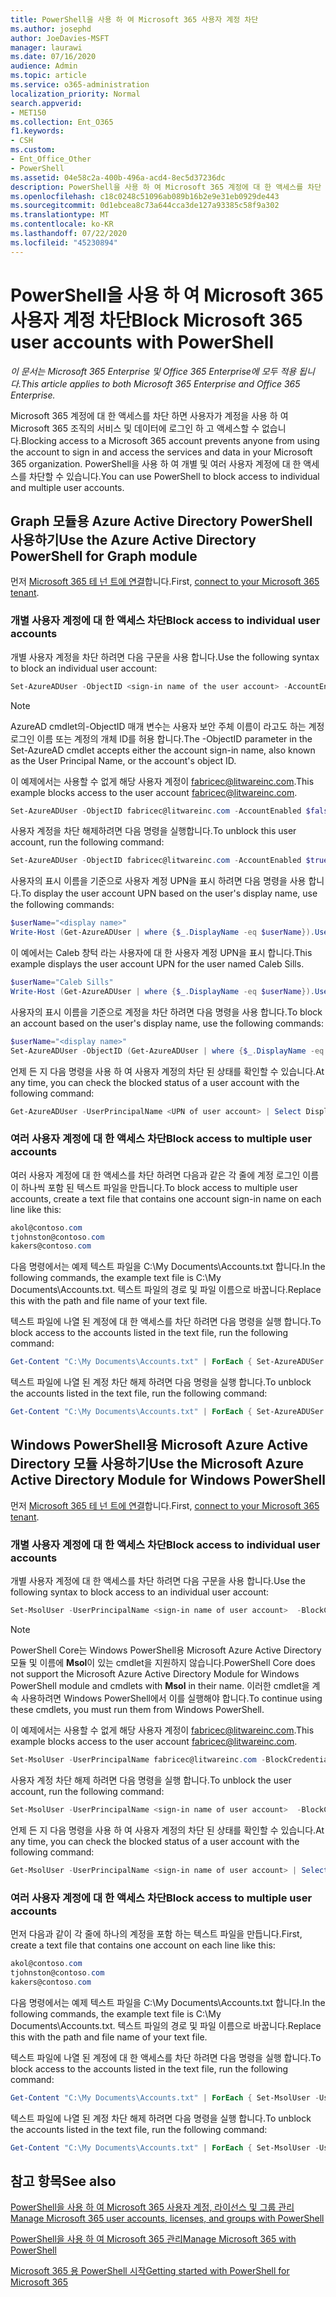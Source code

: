 ```yaml
---
title: PowerShell을 사용 하 여 Microsoft 365 사용자 계정 차단
ms.author: josephd
author: JoeDavies-MSFT
manager: laurawi
ms.date: 07/16/2020
audience: Admin
ms.topic: article
ms.service: o365-administration
localization_priority: Normal
search.appverid:
- MET150
ms.collection: Ent_O365
f1.keywords:
- CSH
ms.custom:
- Ent_Office_Other
- PowerShell
ms.assetid: 04e58c2a-400b-496a-acd4-8ec5d37236dc
description: PowerShell을 사용 하 여 Microsoft 365 계정에 대 한 액세스를 차단 및 차단 해제 하는 방법을 설명 합니다.
ms.openlocfilehash: c18c0248c51096ab089b16b2e9e31eb0929de443
ms.sourcegitcommit: 0d1ebcea8c73a644cca3de127a93385c58f9a302
ms.translationtype: MT
ms.contentlocale: ko-KR
ms.lasthandoff: 07/22/2020
ms.locfileid: "45230894"
---
```

# <a name="block-microsoft-365-user-accounts-with-powershell"></a><span data-ttu-id="51339-103">PowerShell을 사용 하 여 Microsoft 365 사용자 계정 차단</span><span class="sxs-lookup"><span data-stu-id="51339-103">Block Microsoft 365 user accounts with PowerShell</span></span>

<span data-ttu-id="51339-104">*이 문서는 Microsoft 365 Enterprise 및 Office 365 Enterprise에 모두 적용 됩니다.*</span><span class="sxs-lookup"><span data-stu-id="51339-104">*This article applies to both Microsoft 365 Enterprise and Office 365 Enterprise.*</span></span>

<span data-ttu-id="51339-105">Microsoft 365 계정에 대 한 액세스를 차단 하면 사용자가 계정을 사용 하 여 Microsoft 365 조직의 서비스 및 데이터에 로그인 하 고 액세스할 수 없습니다.</span><span class="sxs-lookup"><span data-stu-id="51339-105">Blocking access to a Microsoft 365 account prevents anyone from using the account to sign in and access the services and data in your Microsoft 365 organization.</span></span> <span data-ttu-id="51339-106">PowerShell을 사용 하 여 개별 및 여러 사용자 계정에 대 한 액세스를 차단할 수 있습니다.</span><span class="sxs-lookup"><span data-stu-id="51339-106">You can use PowerShell to block access to individual and multiple user accounts.</span></span>

## <a name="use-the-azure-active-directory-powershell-for-graph-module"></a><span data-ttu-id="51339-107">Graph 모듈용 Azure Active Directory PowerShell 사용하기</span><span class="sxs-lookup"><span data-stu-id="51339-107">Use the Azure Active Directory PowerShell for Graph module</span></span>

<span data-ttu-id="51339-108">먼저 [Microsoft 365 테 넌 트에 연결](connect-to-office-365-powershell.md#connect-with-the-azure-active-directory-powershell-for-graph-module)합니다.</span><span class="sxs-lookup"><span data-stu-id="51339-108">First, [connect to your Microsoft 365 tenant](connect-to-office-365-powershell.md#connect-with-the-azure-active-directory-powershell-for-graph-module).</span></span>
 
### <a name="block-access-to-individual-user-accounts"></a><span data-ttu-id="51339-109">개별 사용자 계정에 대 한 액세스 차단</span><span class="sxs-lookup"><span data-stu-id="51339-109">Block access to individual user accounts</span></span>

<span data-ttu-id="51339-110">개별 사용자 계정을 차단 하려면 다음 구문을 사용 합니다.</span><span class="sxs-lookup"><span data-stu-id="51339-110">Use the following syntax to block an individual user account:</span></span>
  
```powershell
Set-AzureADUser -ObjectID <sign-in name of the user account> -AccountEnabled $false
```

> [!NOTE]
> <span data-ttu-id="51339-111">AzureAD cmdlet의-ObjectID 매개 변수는 사용자 보안 주체 이름이 라고도 하는 계정 로그인 이름 또는 계정의 개체 ID를 허용 합니다.</span><span class="sxs-lookup"><span data-stu-id="51339-111">The -ObjectID parameter in the Set-AzureAD cmdlet accepts either the account sign-in name, also known as the User Principal Name, or the account's object ID.</span></span> 
  
<span data-ttu-id="51339-112">이 예제에서는 사용할 수 없게 해당 사용자 계정이 fabricec@litwareinc.com.</span><span class="sxs-lookup"><span data-stu-id="51339-112">This example blocks access to the user account fabricec@litwareinc.com.</span></span>
  
```powershell
Set-AzureADUser -ObjectID fabricec@litwareinc.com -AccountEnabled $false
```

<span data-ttu-id="51339-113">사용자 계정을 차단 해제하려면 다음 명령을 실행합니다.</span><span class="sxs-lookup"><span data-stu-id="51339-113">To unblock this user account, run the following command:</span></span>
  
```powershell
Set-AzureADUser -ObjectID fabricec@litwareinc.com -AccountEnabled $true
```

<span data-ttu-id="51339-114">사용자의 표시 이름을 기준으로 사용자 계정 UPN을 표시 하려면 다음 명령을 사용 합니다.</span><span class="sxs-lookup"><span data-stu-id="51339-114">To display the user account UPN based on the user's display name, use the following commands:</span></span>
  
```powershell
$userName="<display name>"
Write-Host (Get-AzureADUser | where {$_.DisplayName -eq $userName}).UserPrincipalName

```

<span data-ttu-id="51339-115">이 예에서는 Caleb 창턱 라는 사용자에 대 한 사용자 계정 UPN을 표시 합니다.</span><span class="sxs-lookup"><span data-stu-id="51339-115">This example displays the user account UPN for the user named Caleb Sills.</span></span>
  
```powershell
$userName="Caleb Sills"
Write-Host (Get-AzureADUser | where {$_.DisplayName -eq $userName}).UserPrincipalName
```

<span data-ttu-id="51339-116">사용자의 표시 이름을 기준으로 계정을 차단 하려면 다음 명령을 사용 합니다.</span><span class="sxs-lookup"><span data-stu-id="51339-116">To block an account based on the user's display name, use the following commands:</span></span>
  
```powershell
$userName="<display name>"
Set-AzureADUser -ObjectID (Get-AzureADUser | where {$_.DisplayName -eq $userName}).UserPrincipalName -AccountEnabled $false

```

<span data-ttu-id="51339-117">언제 든 지 다음 명령을 사용 하 여 사용자 계정의 차단 된 상태를 확인할 수 있습니다.</span><span class="sxs-lookup"><span data-stu-id="51339-117">At any time, you can check the blocked status of a user account with the following command:</span></span>
  
```powershell
Get-AzureADUser -UserPrincipalName <UPN of user account> | Select DisplayName,AccountEnabled
```

### <a name="block-access-to-multiple-user-accounts"></a><span data-ttu-id="51339-118">여러 사용자 계정에 대 한 액세스 차단</span><span class="sxs-lookup"><span data-stu-id="51339-118">Block access to multiple user accounts</span></span>

<span data-ttu-id="51339-119">여러 사용자 계정에 대 한 액세스를 차단 하려면 다음과 같은 각 줄에 계정 로그인 이름이 하나씩 포함 된 텍스트 파일을 만듭니다.</span><span class="sxs-lookup"><span data-stu-id="51339-119">To block access to multiple user accounts, create a text file that contains one account sign-in name on each line like this:</span></span>
    
  ```powershell
akol@contoso.com
tjohnston@contoso.com
kakers@contoso.com
  ```

<span data-ttu-id="51339-120">다음 명령에서는 예제 텍스트 파일을 C:\My Documents\Accounts.txt 합니다.</span><span class="sxs-lookup"><span data-stu-id="51339-120">In the following commands, the example text file is C:\My Documents\Accounts.txt.</span></span> <span data-ttu-id="51339-121">텍스트 파일의 경로 및 파일 이름으로 바꿉니다.</span><span class="sxs-lookup"><span data-stu-id="51339-121">Replace this with the path and file name of your text file.</span></span>
  
<span data-ttu-id="51339-122">텍스트 파일에 나열 된 계정에 대 한 액세스를 차단 하려면 다음 명령을 실행 합니다.</span><span class="sxs-lookup"><span data-stu-id="51339-122">To block access to the accounts listed in the text file, run the following command:</span></span>
    
```powershell
Get-Content "C:\My Documents\Accounts.txt" | ForEach { Set-AzureADUSer -ObjectID $_ -AccountEnabled $false }
```

<span data-ttu-id="51339-123">텍스트 파일에 나열 된 계정 차단 해제 하려면 다음 명령을 실행 합니다.</span><span class="sxs-lookup"><span data-stu-id="51339-123">To unblock the accounts listed in the text file, run the following command:</span></span>
    
```powershell
Get-Content "C:\My Documents\Accounts.txt" | ForEach { Set-AzureADUSer -ObjectID $_ -AccountEnabled $true }
```

## <a name="use-the-microsoft-azure-active-directory-module-for-windows-powershell"></a><span data-ttu-id="51339-124">Windows PowerShell용 Microsoft Azure Active Directory 모듈 사용하기</span><span class="sxs-lookup"><span data-stu-id="51339-124">Use the Microsoft Azure Active Directory Module for Windows PowerShell</span></span>

<span data-ttu-id="51339-125">먼저 [Microsoft 365 테 넌 트에 연결](connect-to-office-365-powershell.md#connect-with-the-microsoft-azure-active-directory-module-for-windows-powershell)합니다.</span><span class="sxs-lookup"><span data-stu-id="51339-125">First, [connect to your Microsoft 365 tenant](connect-to-office-365-powershell.md#connect-with-the-microsoft-azure-active-directory-module-for-windows-powershell).</span></span>
    
### <a name="block-access-to-individual-user-accounts"></a><span data-ttu-id="51339-126">개별 사용자 계정에 대 한 액세스 차단</span><span class="sxs-lookup"><span data-stu-id="51339-126">Block access to individual user accounts</span></span>

<span data-ttu-id="51339-127">개별 사용자 계정에 대 한 액세스를 차단 하려면 다음 구문을 사용 합니다.</span><span class="sxs-lookup"><span data-stu-id="51339-127">Use the following syntax to block access to an individual user account:</span></span>
  
```powershell
Set-MsolUser -UserPrincipalName <sign-in name of user account>  -BlockCredential $true
```

>[!Note]
><span data-ttu-id="51339-128">PowerShell Core는 Windows PowerShell용 Microsoft Azure Active Directory 모듈 및 이름에 **Msol**이 있는 cmdlet을 지원하지 않습니다.</span><span class="sxs-lookup"><span data-stu-id="51339-128">PowerShell Core does not support the Microsoft Azure Active Directory Module for Windows PowerShell module and cmdlets with **Msol** in their name.</span></span> <span data-ttu-id="51339-129">이러한 cmdlet을 계속 사용하려면 Windows PowerShell에서 이를 실행해야 합니다.</span><span class="sxs-lookup"><span data-stu-id="51339-129">To continue using these cmdlets, you must run them from Windows PowerShell.</span></span>
>

<span data-ttu-id="51339-130">이 예제에서는 사용할 수 없게 해당 사용자 계정이 fabricec@litwareinc.com.</span><span class="sxs-lookup"><span data-stu-id="51339-130">This example blocks access to the user account fabricec@litwareinc.com.</span></span>
  
```powershell
Set-MsolUser -UserPrincipalName fabricec@litwareinc.com -BlockCredential $true
```

<span data-ttu-id="51339-131">사용자 계정 차단 해제 하려면 다음 명령을 실행 합니다.</span><span class="sxs-lookup"><span data-stu-id="51339-131">To unblock the user account, run the following command:</span></span>
  
```powershell
Set-MsolUser -UserPrincipalName <sign-in name of user account>  -BlockCredential $false
```

<span data-ttu-id="51339-132">언제 든 지 다음 명령을 사용 하 여 사용자 계정의 차단 된 상태를 확인할 수 있습니다.</span><span class="sxs-lookup"><span data-stu-id="51339-132">At any time, you can check the blocked status of a user account with the following command:</span></span>
  
```powershell
Get-MsolUser -UserPrincipalName <sign-in name of user account> | Select DisplayName,BlockCredential
```

### <a name="block-access-to-multiple-user-accounts"></a><span data-ttu-id="51339-133">여러 사용자 계정에 대 한 액세스 차단</span><span class="sxs-lookup"><span data-stu-id="51339-133">Block access to multiple user accounts</span></span>

<span data-ttu-id="51339-134">먼저 다음과 같이 각 줄에 하나의 계정을 포함 하는 텍스트 파일을 만듭니다.</span><span class="sxs-lookup"><span data-stu-id="51339-134">First, create a text file that contains one account on each line like this:</span></span>
    
```powershell
akol@contoso.com
tjohnston@contoso.com
kakers@contoso.com
```

<span data-ttu-id="51339-135">다음 명령에서는 예제 텍스트 파일을 C:\My Documents\Accounts.txt 합니다.</span><span class="sxs-lookup"><span data-stu-id="51339-135">In the following commands, the example text file is C:\My Documents\Accounts.txt.</span></span> <span data-ttu-id="51339-136">텍스트 파일의 경로 및 파일 이름으로 바꿉니다.</span><span class="sxs-lookup"><span data-stu-id="51339-136">Replace this with the path and file name of your text file.</span></span>
    
<span data-ttu-id="51339-137">텍스트 파일에 나열 된 계정에 대 한 액세스를 차단 하려면 다음 명령을 실행 합니다.</span><span class="sxs-lookup"><span data-stu-id="51339-137">To block access to the accounts listed in the text file, run the following command:</span></span>
    
  ```powershell
  Get-Content "C:\My Documents\Accounts.txt" | ForEach { Set-MsolUser -UserPrincipalName $_ -BlockCredential $true }
  ```
<span data-ttu-id="51339-138">텍스트 파일에 나열 된 계정 차단 해제 하려면 다음 명령을 실행 합니다.</span><span class="sxs-lookup"><span data-stu-id="51339-138">To unblock the accounts listed in the text file, run the following command:</span></span>
    
  ```powershell
  Get-Content "C:\My Documents\Accounts.txt" | ForEach { Set-MsolUser -UserPrincipalName $_ -BlockCredential $false }
  ```

## <a name="see-also"></a><span data-ttu-id="51339-139">참고 항목</span><span class="sxs-lookup"><span data-stu-id="51339-139">See also</span></span>

[<span data-ttu-id="51339-140">PowerShell을 사용 하 여 Microsoft 365 사용자 계정, 라이선스 및 그룹 관리</span><span class="sxs-lookup"><span data-stu-id="51339-140">Manage Microsoft 365 user accounts, licenses, and groups with PowerShell</span></span>](manage-user-accounts-and-licenses-with-office-365-powershell.md)
  
[<span data-ttu-id="51339-141">PowerShell을 사용 하 여 Microsoft 365 관리</span><span class="sxs-lookup"><span data-stu-id="51339-141">Manage Microsoft 365 with PowerShell</span></span>](manage-office-365-with-office-365-powershell.md)
  
[<span data-ttu-id="51339-142">Microsoft 365 용 PowerShell 시작</span><span class="sxs-lookup"><span data-stu-id="51339-142">Getting started with PowerShell for Microsoft 365</span></span>](getting-started-with-office-365-powershell.md)

